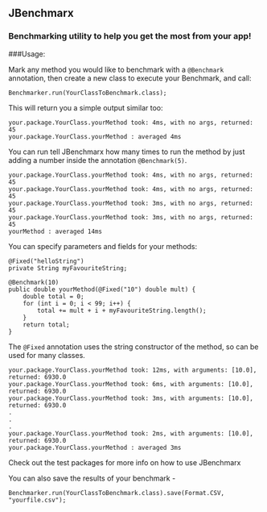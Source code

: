 ## JBenchmarx

### Benchmarking utility to help you get the most from your app!

###Usage:

Mark any method you would like to benchmark with a `@Benchmark` annotation,
then create a new class to execute your Benchmark, and call:

	Benchmarker.run(YourClassToBenchmark.class);

This will return you a simple output similar too:

	your.package.YourClass.yourMethod took: 4ms, with no args, returned: 45
	your.package.YourClass.yourMethod : averaged 4ms

You can run tell JBenchmarx how many times to run the method by just adding
a number inside the annotation `@Benchmark(5)`.

	your.package.YourClass.yourMethod took: 4ms, with no args, returned: 45
	your.package.YourClass.yourMethod took: 4ms, with no args, returned: 45
	your.package.YourClass.yourMethod took: 3ms, with no args, returned: 45
	your.package.YourClass.yourMethod took: 3ms, with no args, returned: 45
	yourMethod : averaged 14ms

You can specify parameters and fields for your methods:

	@Fixed("helloString")
	private String myFavouriteString;

	@Benchmark(10)
	public double yourMethod(@Fixed("10") double mult) {
		double total = 0;
		for (int i = 0; i < 99; i++) {
			total += mult + i + myFavouriteString.length();
		}
		return total;
	}

The `@Fixed` annotation uses the string constructor of the method, so can be
used for many classes.


	your.package.YourClass.yourMethod took: 12ms, with arguments: [10.0], returned: 6930.0
	your.package.YourClass.yourMethod took: 6ms, with arguments: [10.0], returned: 6930.0
	your.package.YourClass.yourMethod took: 3ms, with arguments: [10.0], returned: 6930.0
	.
	.
	.
	your.package.YourClass.yourMethod took: 2ms, with arguments: [10.0], returned: 6930.0
	your.package.YourClass.yourMethod : averaged 3ms

Check out the test packages for more info on how to use JBenchmarx

You can also save the results of your benchmark -

	Benchmarker.run(YourClassToBenchmark.class).save(Format.CSV, "yourfile.csv");
    
